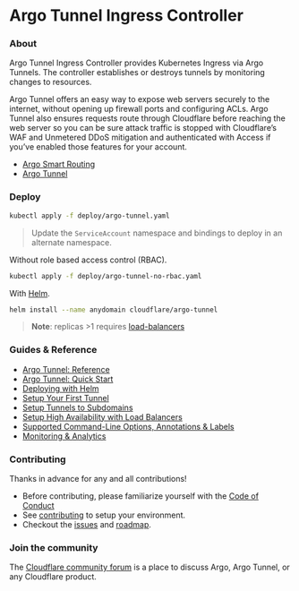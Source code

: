 # Argo Tunnel Ingress Controller

### About
Argo Tunnel Ingress Controller provides Kubernetes Ingress via Argo Tunnels.
The controller establishes or destroys tunnels by monitoring changes to resources.

Argo Tunnel offers an easy way to expose web servers securely to the internet,
without opening up firewall ports and configuring ACLs. Argo Tunnel also ensures
requests route through Cloudflare before reaching the web server so you can be 
sure attack traffic is stopped with Cloudflare’s WAF and Unmetered DDoS mitigation
and authenticated with Access if you’ve enabled those features for your account.

- [Argo Smart Routing][argo-smart-routing]
- [Argo Tunnel][argo-tunnel-quick-start]

### Deploy
```bash
kubectl apply -f deploy/argo-tunnel.yaml
```
> Update the `ServiceAccount` namespace and bindings to deploy in an alternate namespace.

Without role based access control (RBAC).
```bash
kubectl apply -f deploy/argo-tunnel-no-rbac.yaml
```

With [Helm][guide-helm-deploy].
```bash
helm install --name anydomain cloudflare/argo-tunnel
```

> **Note**: replicas >1 requires [load-balancers][argo-tunnel-load-balancing]

### Guides & Reference
- [Argo Tunnel: Reference][argo-tunnel-reference]
- [Argo Tunnel: Quick Start][argo-tunnel-quick-start]
- [Deploying with Helm][guide-helm-deploy]
- [Setup Your First Tunnel][guide-first-tunnel]
- [Setup Tunnels to Subdomains][guide-subdomain-tunnel]
- [Setup High Availability with Load Balancers][guide-ha-tunnel]
- [Supported Command-Line Options, Annotations & Labels][controls]
- [Monitoring & Analytics][observability]

### Contributing
Thanks in advance for any and all contributions!

- Before contributing, please familiarize yourself with the [Code of Conduct][conduct]
- See [contributing][contributing] to setup your environment.
- Checkout the [issues][issues] and [roadmap][roadmap].

### Join the community
The [Cloudflare community forum][cloudflare-community] is a place to discuss
Argo, Argo Tunnel, or any Cloudflare product.

[argo-smart-routing]: https://www.cloudflare.com/products/argo-smart-routing/
[argo-tunnel-load-balancing]: https://developers.cloudflare.com/argo-tunnel/reference/load-balancing/
[argo-tunnel-reference]: https://developers.cloudflare.com/argo-tunnel/reference/
[argo-tunnel-quick-start]: https://developers.cloudflare.com/argo-tunnel/quickstart/
[cloudflare-community]: https://community.cloudflare.com
[conduct]: /docs/CODE_OF_CONDUCT.md
[contributing]: /docs/contributing.md
[controls]: /docs/controls.md
[guide-first-tunnel]: /docs/guide_first_tunnel.md
[guide-ha-tunnel]: /docs/guide_ha_tunnel.md
[guide-helm-deploy]: /docs/guide_helm_deploy.md
[guide-subdomain-tunnel]: /docs/guide_subdomain_tunnel.md
[helm-charts]: https://cloudflare.github.io/helm-charts/
[issues]: https://github.com/cloudflare/cloudflare-ingress-controller/issues
[observability]: /docs/observability.md
[releases]: https://github.com/cloudflare/cloudflare-ingress-controller/releases
[roadmap]: /docs/roadmap.md
